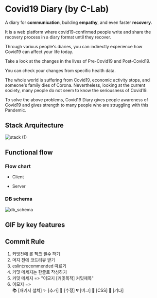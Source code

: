 # Covid19 Diary (by C-Lab)
A diary for **communication**, building **empathy**, and even faster **recovery**.

It is a web platform where covid19-confirmed people write and share the recovery process in a diary format until they recover.

Through various people's diaries, you can indirectly experience how Covid19 can affect your life today.

Take a look at the changes in the lives of Pre-Covid19 and Post-Covid19.

You can check your changes from specific health data.

The whole world is suffering from Covid19, economic activity stops, and someone's family dies of Corona. Nevertheless, looking at the current society, many people do not seem to know the seriousness of Covid19.

To solve the above problems, Covid19 Diary gives people awareness of Covid19 and gives strength to many people who are struggling with this Pandemic.

## Stack Arquitecture
![stack (1)](https://user-images.githubusercontent.com/39975889/110224406-af327c80-7f1e-11eb-9104-d0388e46ff77.jpg)

## Functional flow
### Flow chart
- Client

- Server


### DB schema
![db_schema](https://user-images.githubusercontent.com/39975889/110224454-15b79a80-7f1f-11eb-8c6d-53cb9a47e55d.png)


## GIF by key features

## Commit Rule

1. 커밋전에 롤 첵크 필수 하기
2. 머지 전에 코드리뷰 받기
3. eslint:recommended 따르기
4. 커밋 메세지는 한글로 작성하기
5. 커밋 메세지 => "이모지 [커밋목적] 커밋제목"
6. 이모지 =>  
   :books: [패키지 설치]
   :sparkles: [추가]
   :hammer: [수정]
   :broken_heart: [버그]
   :nail_care: [CSS]
   :guitar: [기타]
